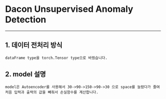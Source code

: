 # Dacon Unsupervised Anomaly Detection

---

## 1. 데이터 전처리 방식

    dataFrame type을 torch.Tensor type으로 바꿨습니다.

## 2. model 설명

    model은 Autoencoder를 사용해서 30->90->150->90->30 으로 space를 늘렸다가 줄여 처음 입력과 출력의 값을 빼줘서 손실함수를 계산합니다.
